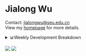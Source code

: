 #  Jialong Wu

Contact: jialongwu@seu.edu.cn<br>
View my [homepage](https://callanwu.github.io/) for more details.

<details><summary>📊Weekly Development Breakdown</summary>

<!--START_SECTION:waka-->

```txt
From: 18 December 2024 - To: 25 December 2024

Total Time: 16 hrs 18 mins

Python       13 hrs 7 mins   ████████████████████░░░░░   80.43 %
Other        1 hr 48 mins    ██▓░░░░░░░░░░░░░░░░░░░░░░   11.10 %
JSON         29 mins         ▓░░░░░░░░░░░░░░░░░░░░░░░░   02.99 %
CSV          21 mins         ▓░░░░░░░░░░░░░░░░░░░░░░░░   02.24 %
HTML         13 mins         ▒░░░░░░░░░░░░░░░░░░░░░░░░   01.41 %
```

<!--END_SECTION:waka-->

[![wakatime](https://wakatime.com/badge/user/c6720b29-9431-4a60-bc9d-e1fb2b6bd65f.svg)](https://wakatime.com/@c6720b29-9431-4a60-bc9d-e1fb2b6bd65f)
</details>

[![](https://img.shields.io/badge/Google%20Scholar-4385FE.svg?&color=d6d6d6&style=flat-square&logo=google-scholar)](https://scholar.google.com/citations?user=6eg2m4YAAAAJ)
![](https://komarev.com/ghpvc/?username=callanwu)
